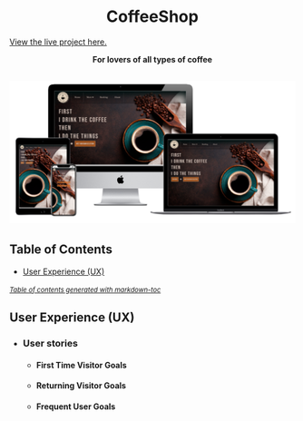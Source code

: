 <h1 align="center">CoffeeShop</h1>

[View the live project here.](https://reservation-coffee.herokuapp.com/)

**<p align="center">For lovers of all types of coffee</p>**

<h2 align="center"><img src="screenshots/FireShot Capture 005 - Multi Device Website Mockup Generator - techsini.com.png"></h2>

## Table of Contents

- [User Experience (UX)](#ux)


<small><i><a href='http://ecotrust-canada.github.io/markdown-toc/'>Table of contents generated with markdown-toc</a></i></small>

## User Experience (UX)

-   ### User stories

    -   #### First Time Visitor Goals


    -   #### Returning Visitor Goals


    -   #### Frequent User Goals